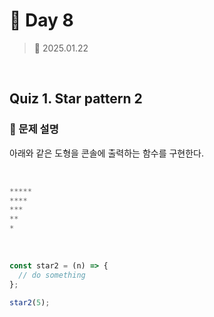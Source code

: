 # 🌻 Day 8

> 📅 2025.01.22

<br>

## Quiz 1. Star pattern 2

### 📍 문제 설명

아래와 같은 도형을 콘솔에 출력하는 함수를 구현한다.

<br>

```javascript
*****
****
***
**
*
```

<br>

```javascript
const star2 = (n) => {
  // do something
};

star2(5);
```
